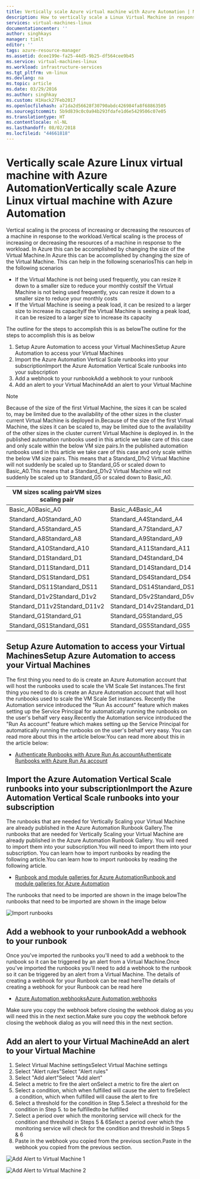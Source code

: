```yaml
---
title: Vertically scale Azure virtual machine with Azure Automation | Microsoft Docs
description: How to vertically scale a Linux Virtual Machine in response to monitoring alerts with Azure Automation
services: virtual-machines-linux
documentationcenter: ''
author: singhkays
manager: timlt
editor: ''
tags: azure-resource-manager
ms.assetid: dcee199e-fa25-44d5-9b25-df564cee9b45
ms.service: virtual-machines-linux
ms.workload: infrastructure-services
ms.tgt_pltfrm: vm-linux
ms.devlang: na
ms.topic: article
ms.date: 03/29/2016
ms.author: singhkay
ms.custom: H1Hack27Feb2017
ms.openlocfilehash: a71da2d56628f30790abdc426984fa8f68863505
ms.sourcegitcommit: 5b9d839c0c0a94b293fdafe1d6e5429506c07e05
ms.translationtype: HT
ms.contentlocale: nl-NL
ms.lasthandoff: 08/02/2018
ms.locfileid: "44661818"
---
```

# <a name="vertically-scale-azure-linux-virtual-machine-with-azure-automation"></a><span data-ttu-id="1bdb2-103">Vertically scale Azure Linux virtual machine with Azure Automation</span><span class="sxs-lookup"><span data-stu-id="1bdb2-103">Vertically scale Azure Linux virtual machine with Azure Automation</span></span>
<span data-ttu-id="1bdb2-104">Vertical scaling is the process of increasing or decreasing the resources of a machine in response to the workload.</span><span class="sxs-lookup"><span data-stu-id="1bdb2-104">Vertical scaling is the process of increasing or decreasing the resources of a machine in response to the workload.</span></span> <span data-ttu-id="1bdb2-105">In Azure this can be accomplished by changing the size of the Virtual Machine.</span><span class="sxs-lookup"><span data-stu-id="1bdb2-105">In Azure this can be accomplished by changing the size of the Virtual Machine.</span></span> <span data-ttu-id="1bdb2-106">This can help in the following scenarios</span><span class="sxs-lookup"><span data-stu-id="1bdb2-106">This can help in the following scenarios</span></span>

* <span data-ttu-id="1bdb2-107">If the Virtual Machine is not being used frequently, you can resize it down to a smaller size to reduce your monthly costs</span><span class="sxs-lookup"><span data-stu-id="1bdb2-107">If the Virtual Machine is not being used frequently, you can resize it down to a smaller size to reduce your monthly costs</span></span>
* <span data-ttu-id="1bdb2-108">If the Virtual Machine is seeing a peak load, it can be resized to a larger size to increase its capacity</span><span class="sxs-lookup"><span data-stu-id="1bdb2-108">If the Virtual Machine is seeing a peak load, it can be resized to a larger size to increase its capacity</span></span>

<span data-ttu-id="1bdb2-109">The outline for the steps to accomplish this is as below</span><span class="sxs-lookup"><span data-stu-id="1bdb2-109">The outline for the steps to accomplish this is as below</span></span>

1. <span data-ttu-id="1bdb2-110">Setup Azure Automation to access your Virtual Machines</span><span class="sxs-lookup"><span data-stu-id="1bdb2-110">Setup Azure Automation to access your Virtual Machines</span></span>
2. <span data-ttu-id="1bdb2-111">Import the Azure Automation Vertical Scale runbooks into your subscription</span><span class="sxs-lookup"><span data-stu-id="1bdb2-111">Import the Azure Automation Vertical Scale runbooks into your subscription</span></span>
3. <span data-ttu-id="1bdb2-112">Add a webhook to your runbook</span><span class="sxs-lookup"><span data-stu-id="1bdb2-112">Add a webhook to your runbook</span></span>
4. <span data-ttu-id="1bdb2-113">Add an alert to your Virtual Machine</span><span class="sxs-lookup"><span data-stu-id="1bdb2-113">Add an alert to your Virtual Machine</span></span>

> [!NOTE]
> <span data-ttu-id="1bdb2-114">Because of the size of the first Virtual Machine, the sizes it can be scaled to, may be limited due to the availability of the other sizes in the cluster current Virtual Machine is deployed in.</span><span class="sxs-lookup"><span data-stu-id="1bdb2-114">Because of the size of the first Virtual Machine, the sizes it can be scaled to, may be limited due to the availability of the other sizes in the cluster current Virtual Machine is deployed in.</span></span> <span data-ttu-id="1bdb2-115">In the published automation runbooks used in this article we take care of this case and only scale within the below VM size pairs.</span><span class="sxs-lookup"><span data-stu-id="1bdb2-115">In the published automation runbooks used in this article we take care of this case and only scale within the below VM size pairs.</span></span> <span data-ttu-id="1bdb2-116">This means that a Standard_D1v2 Virtual Machine will not suddenly be scaled up to Standard_G5 or scaled down to Basic_A0.</span><span class="sxs-lookup"><span data-stu-id="1bdb2-116">This means that a Standard_D1v2 Virtual Machine will not suddenly be scaled up to Standard_G5 or scaled down to Basic_A0.</span></span>
> 
> | <span data-ttu-id="1bdb2-117">VM sizes scaling pair</span><span class="sxs-lookup"><span data-stu-id="1bdb2-117">VM sizes scaling pair</span></span> |  |
> | --- | --- |
> | <span data-ttu-id="1bdb2-118">Basic_A0</span><span class="sxs-lookup"><span data-stu-id="1bdb2-118">Basic_A0</span></span> |<span data-ttu-id="1bdb2-119">Basic_A4</span><span class="sxs-lookup"><span data-stu-id="1bdb2-119">Basic_A4</span></span> |
> | <span data-ttu-id="1bdb2-120">Standard_A0</span><span class="sxs-lookup"><span data-stu-id="1bdb2-120">Standard_A0</span></span> |<span data-ttu-id="1bdb2-121">Standard_A4</span><span class="sxs-lookup"><span data-stu-id="1bdb2-121">Standard_A4</span></span> |
> | <span data-ttu-id="1bdb2-122">Standard_A5</span><span class="sxs-lookup"><span data-stu-id="1bdb2-122">Standard_A5</span></span> |<span data-ttu-id="1bdb2-123">Standard_A7</span><span class="sxs-lookup"><span data-stu-id="1bdb2-123">Standard_A7</span></span> |
> | <span data-ttu-id="1bdb2-124">Standard_A8</span><span class="sxs-lookup"><span data-stu-id="1bdb2-124">Standard_A8</span></span> |<span data-ttu-id="1bdb2-125">Standard_A9</span><span class="sxs-lookup"><span data-stu-id="1bdb2-125">Standard_A9</span></span> |
> | <span data-ttu-id="1bdb2-126">Standard_A10</span><span class="sxs-lookup"><span data-stu-id="1bdb2-126">Standard_A10</span></span> |<span data-ttu-id="1bdb2-127">Standard_A11</span><span class="sxs-lookup"><span data-stu-id="1bdb2-127">Standard_A11</span></span> |
> | <span data-ttu-id="1bdb2-128">Standard_D1</span><span class="sxs-lookup"><span data-stu-id="1bdb2-128">Standard_D1</span></span> |<span data-ttu-id="1bdb2-129">Standard_D4</span><span class="sxs-lookup"><span data-stu-id="1bdb2-129">Standard_D4</span></span> |
> | <span data-ttu-id="1bdb2-130">Standard_D11</span><span class="sxs-lookup"><span data-stu-id="1bdb2-130">Standard_D11</span></span> |<span data-ttu-id="1bdb2-131">Standard_D14</span><span class="sxs-lookup"><span data-stu-id="1bdb2-131">Standard_D14</span></span> |
> | <span data-ttu-id="1bdb2-132">Standard_DS1</span><span class="sxs-lookup"><span data-stu-id="1bdb2-132">Standard_DS1</span></span> |<span data-ttu-id="1bdb2-133">Standard_DS4</span><span class="sxs-lookup"><span data-stu-id="1bdb2-133">Standard_DS4</span></span> |
> | <span data-ttu-id="1bdb2-134">Standard_DS11</span><span class="sxs-lookup"><span data-stu-id="1bdb2-134">Standard_DS11</span></span> |<span data-ttu-id="1bdb2-135">Standard_DS14</span><span class="sxs-lookup"><span data-stu-id="1bdb2-135">Standard_DS14</span></span> |
> | <span data-ttu-id="1bdb2-136">Standard_D1v2</span><span class="sxs-lookup"><span data-stu-id="1bdb2-136">Standard_D1v2</span></span> |<span data-ttu-id="1bdb2-137">Standard_D5v2</span><span class="sxs-lookup"><span data-stu-id="1bdb2-137">Standard_D5v2</span></span> |
> | <span data-ttu-id="1bdb2-138">Standard_D11v2</span><span class="sxs-lookup"><span data-stu-id="1bdb2-138">Standard_D11v2</span></span> |<span data-ttu-id="1bdb2-139">Standard_D14v2</span><span class="sxs-lookup"><span data-stu-id="1bdb2-139">Standard_D14v2</span></span> |
> | <span data-ttu-id="1bdb2-140">Standard_G1</span><span class="sxs-lookup"><span data-stu-id="1bdb2-140">Standard_G1</span></span> |<span data-ttu-id="1bdb2-141">Standard_G5</span><span class="sxs-lookup"><span data-stu-id="1bdb2-141">Standard_G5</span></span> |
> | <span data-ttu-id="1bdb2-142">Standard_GS1</span><span class="sxs-lookup"><span data-stu-id="1bdb2-142">Standard_GS1</span></span> |<span data-ttu-id="1bdb2-143">Standard_GS5</span><span class="sxs-lookup"><span data-stu-id="1bdb2-143">Standard_GS5</span></span> |
> 
> 

## <a name="setup-azure-automation-to-access-your-virtual-machines"></a><span data-ttu-id="1bdb2-144">Setup Azure Automation to access your Virtual Machines</span><span class="sxs-lookup"><span data-stu-id="1bdb2-144">Setup Azure Automation to access your Virtual Machines</span></span>
<span data-ttu-id="1bdb2-145">The first thing you need to do is create an Azure Automation account that will host the runbooks used to scale the VM Scale Set instances.</span><span class="sxs-lookup"><span data-stu-id="1bdb2-145">The first thing you need to do is create an Azure Automation account that will host the runbooks used to scale the VM Scale Set instances.</span></span> <span data-ttu-id="1bdb2-146">Recently the Automation service introduced the "Run As account" feature which makes setting up the Service Principal for automatically running the runbooks on the user's behalf very easy.</span><span class="sxs-lookup"><span data-stu-id="1bdb2-146">Recently the Automation service introduced the "Run As account" feature which makes setting up the Service Principal for automatically running the runbooks on the user's behalf very easy.</span></span> <span data-ttu-id="1bdb2-147">You can read more about this in the article below:</span><span class="sxs-lookup"><span data-stu-id="1bdb2-147">You can read more about this in the article below:</span></span>

* [<span data-ttu-id="1bdb2-148">Authenticate Runbooks with Azure Run As account</span><span class="sxs-lookup"><span data-stu-id="1bdb2-148">Authenticate Runbooks with Azure Run As account</span></span>](../../automation/automation-sec-configure-azure-runas-account.md)

## <a name="import-the-azure-automation-vertical-scale-runbooks-into-your-subscription"></a><span data-ttu-id="1bdb2-149">Import the Azure Automation Vertical Scale runbooks into your subscription</span><span class="sxs-lookup"><span data-stu-id="1bdb2-149">Import the Azure Automation Vertical Scale runbooks into your subscription</span></span>
<span data-ttu-id="1bdb2-150">The runbooks that are needed for Vertically Scaling your Virtual Machine are already published in the Azure Automation Runbook Gallery.</span><span class="sxs-lookup"><span data-stu-id="1bdb2-150">The runbooks that are needed for Vertically Scaling your Virtual Machine are already published in the Azure Automation Runbook Gallery.</span></span> <span data-ttu-id="1bdb2-151">You will need to import them into your subscription.</span><span class="sxs-lookup"><span data-stu-id="1bdb2-151">You will need to import them into your subscription.</span></span> <span data-ttu-id="1bdb2-152">You can learn how to import runbooks by reading the following article.</span><span class="sxs-lookup"><span data-stu-id="1bdb2-152">You can learn how to import runbooks by reading the following article.</span></span>

* [<span data-ttu-id="1bdb2-153">Runbook and module galleries for Azure Automation</span><span class="sxs-lookup"><span data-stu-id="1bdb2-153">Runbook and module galleries for Azure Automation</span></span>](../../automation/automation-runbook-gallery.md)

<span data-ttu-id="1bdb2-154">The runbooks that need to be imported are shown in the image below</span><span class="sxs-lookup"><span data-stu-id="1bdb2-154">The runbooks that need to be imported are shown in the image below</span></span>

![Import runbooks](https://docstestmedia1.blob.core.windows.net/azure-media/articles/virtual-machines/linux/media/vertical-scaling-automation/scale-runbooks.png)

## <a name="add-a-webhook-to-your-runbook"></a><span data-ttu-id="1bdb2-156">Add a webhook to your runbook</span><span class="sxs-lookup"><span data-stu-id="1bdb2-156">Add a webhook to your runbook</span></span>
<span data-ttu-id="1bdb2-157">Once you've imported the runbooks you'll need to add a webhook to the runbook so it can be triggered by an alert from a Virtual Machine.</span><span class="sxs-lookup"><span data-stu-id="1bdb2-157">Once you've imported the runbooks you'll need to add a webhook to the runbook so it can be triggered by an alert from a Virtual Machine.</span></span> <span data-ttu-id="1bdb2-158">The details of creating a webhook for your Runbook can be read here</span><span class="sxs-lookup"><span data-stu-id="1bdb2-158">The details of creating a webhook for your Runbook can be read here</span></span>

* [<span data-ttu-id="1bdb2-159">Azure Automation webhooks</span><span class="sxs-lookup"><span data-stu-id="1bdb2-159">Azure Automation webhooks</span></span>](../../automation/automation-webhooks.md)

<span data-ttu-id="1bdb2-160">Make sure you copy the webhook before closing the webhook dialog as you will need this in the next section.</span><span class="sxs-lookup"><span data-stu-id="1bdb2-160">Make sure you copy the webhook before closing the webhook dialog as you will need this in the next section.</span></span>

## <a name="add-an-alert-to-your-virtual-machine"></a><span data-ttu-id="1bdb2-161">Add an alert to your Virtual Machine</span><span class="sxs-lookup"><span data-stu-id="1bdb2-161">Add an alert to your Virtual Machine</span></span>
1. <span data-ttu-id="1bdb2-162">Select Virtual Machine settings</span><span class="sxs-lookup"><span data-stu-id="1bdb2-162">Select Virtual Machine settings</span></span>
2. <span data-ttu-id="1bdb2-163">Select "Alert rules"</span><span class="sxs-lookup"><span data-stu-id="1bdb2-163">Select "Alert rules"</span></span>
3. <span data-ttu-id="1bdb2-164">Select "Add alert"</span><span class="sxs-lookup"><span data-stu-id="1bdb2-164">Select "Add alert"</span></span>
4. <span data-ttu-id="1bdb2-165">Select a metric to fire the alert on</span><span class="sxs-lookup"><span data-stu-id="1bdb2-165">Select a metric to fire the alert on</span></span>
5. <span data-ttu-id="1bdb2-166">Select a condition, which when fulfilled will cause the alert to fire</span><span class="sxs-lookup"><span data-stu-id="1bdb2-166">Select a condition, which when fulfilled will cause the alert to fire</span></span>
6. <span data-ttu-id="1bdb2-167">Select a threshold for the condition in Step 5.</span><span class="sxs-lookup"><span data-stu-id="1bdb2-167">Select a threshold for the condition in Step 5.</span></span> <span data-ttu-id="1bdb2-168">to be fulfilled</span><span class="sxs-lookup"><span data-stu-id="1bdb2-168">to be fulfilled</span></span>
7. <span data-ttu-id="1bdb2-169">Select a period over which the monitoring service will check for the condition and threshold in Steps 5 & 6</span><span class="sxs-lookup"><span data-stu-id="1bdb2-169">Select a period over which the monitoring service will check for the condition and threshold in Steps 5 & 6</span></span>
8. <span data-ttu-id="1bdb2-170">Paste in the webhook you copied from the previous section.</span><span class="sxs-lookup"><span data-stu-id="1bdb2-170">Paste in the webhook you copied from the previous section.</span></span>

![Add Alert to Virtual Machine 1](https://docstestmedia1.blob.core.windows.net/azure-media/articles/virtual-machines/linux/media/vertical-scaling-automation/add-alert-webhook-1.png)

![Add Alert to Virtual Machine 2](https://docstestmedia1.blob.core.windows.net/azure-media/articles/virtual-machines/linux/media/vertical-scaling-automation/add-alert-webhook-2.png)




